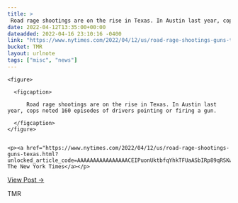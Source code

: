 ```yaml
---
title: > 
 Road rage shootings are on the rise in Texas. In Austin last year, cops noted 160 episodes of drivers pointing or firing a gun.
date: 2022-04-12T13:35:00+00:00
dateadded: 2022-04-16 23:10:16 -0400
link: "https://www.nytimes.com/2022/04/12/us/road-rage-shootings-guns-texas.html?unlocked_article_code=AAAAAAAAAAAAAAAACEIPuonUktbfqYhkTFUaASbIRp89qRSKwOLGz7F5nX_5KzSUTzlZiusIBZPF50rdbLElZ8c2237TYu59B4IVZa44yP5DbQsqQhO0o5CAldNYfy48otK9UyZqg8qUGO1j_W6vZDayd6JzlOOy"
bucket: TMR
layout: urlnote
tags: ["misc", "news"]
--- 
```




  
    
  

  
    <figure>
      
      <figcaption>
        
          Road rage shootings are on the rise in Texas. In Austin last year, cops noted 160 episodes of drivers pointing or firing a gun.
        
      </figcaption>
    </figure>

    
    <p><a href="https://www.nytimes.com/2022/04/12/us/road-rage-shootings-guns-texas.html?unlocked_article_code=AAAAAAAAAAAAAAAACEIPuonUktbfqYhkTFUaASbIRp89qRSKwOLGz7F5nX_5KzSUTzlZiusIBZPF50rdbLElZ8c2237TYu59B4IVZa44yP5DbQsqQhO0o5CAldNYfy48otK9UyZqg8qUGO1j_W6vZDayd6JzlOOy">&#x021A9;&#xFE0E; The New York Times</a></p>
    
  
  <p><a href="https://themorningnews.org/p/road-rage-shootings-are-on-the-rise-in-texas">View Post &rarr;</a></p>



 <!-- end excerpt --> 
<div class='bucket'><a class='internal-link' src='_notes/buckets/TMR'>TMR</a></div> 

